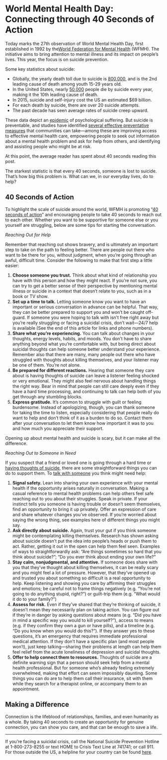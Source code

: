 # World Mental Health Day: Connecting through 40 Seconds of Action

Today marks the 27th observation of World Mental Health Day, first established in 1992 by the[World Federation for Mental Health](https://wfmh.global/) (WFMH). The initiative aims to bring attention to mental illness and its impact on people’s lives. This year, the focus is on suicide prevention. 

Some key statistics about suicide: 

* Globally, the yearly death toll due to suicide is [800,000](https://news.un.org/en/story/2019/09/1045892), and is the 2nd leading cause of death among youth 15-29 years old.
* In the United States, nearly [50,000](https://afsp.org/about-suicide/suicide-statistics/) people die by suicide every year, making it the 10th leading cause of death. 
* In 2015, suicide and self-injury cost the US an estimated $69 billion.
* For each death by suicide, there are over 20 suicide attempts.
* The past decade has seen average rates of suicide creep upward.

These data depict an [epidemic](https://reliasacademy.com/rls/store/suicide-epidemic-and-how-to-prevent-suicide) of psychological suffering. But suicide is preventable, and studies have identified [several effective preventative measures](https://reliasacademy.com/rls/store/suicide-epidemic-and-how-to-prevent-suicide) that communities can take—among these are improving access to effective mental health care, empowering people to seek out information about a mental health problem and ask for help from others, and identifying and assisting people who might be at risk. 

At this point, the average reader has spent about 40 seconds reading this post.

The starkest statistic is that every 40 seconds, someone is lost to suicide. That’s how big this problem is. What can we, in our everyday lives, do to help?

## 40 Seconds of Action

To highlight the scale of suicide around the world, WFMH is promoting “[40 seconds of action](https://www.who.int/docs/default-source/mental-health/suicide/flyer-40seconds-web.pdf?sfvrsn=5ba643c_2)” and encouraging people to take 40 seconds to reach out to each other. Whether you want to be supportive for someone else or you yourself are struggling, below are some tips for starting the conversation.

*Reaching Out for Help*

Remember that reaching out shows bravery, and is ultimately an important step to take on the path to feeling better. There are people out there who want to be there for you, without judgment, when you’re going through an awful, difficult time. Consider the following to make that first step a little easier:

1. **Choose someone you trust.** Think about what kind of relationship you have with this person and how they might react. If you’re not sure, you can try to get a better sense of their perspective by mentioning mental illness or suicide in a context that doesn’t relate to you, such as in a book or TV show.
2. **Set up a time to talk.** Letting someone know you want to have an important or serious conversation in advance can be helpful. That way, they can be better prepared to support you and won’t be caught off-guard. If someone you were hoping to talk with isn’t free right away but you’re really struggling or facing a suicidal crisis, don’t wait—24/7 help is available (See the end of this article for links and phone numbers).
3. **Share what you’re experiencing.** You can talk about changes in your thoughts, energy levels, habits, and moods. You don’t have to share anything beyond what you’re comfortable with, but being direct about suicidal thoughts can help someone better understand your experience. Remember also that there are many, many people out there who have struggled with thoughts about killing themselves, and your listener may be one of them. You’re not alone.
4. **Be prepared for different reactions.** Hearing that someone they care about is having thoughts of suicide can leave a listener feeling shocked or very emotional. They might also feel nervous about handling things the right way. Bear in mind that people can still care deeply even if they have a hard time processing, and continuing to talk can help both of you get through any stumbling blocks.
5. **Express gratitude.** It’s common to struggle with guilt or feeling burdensome. Instead of apologizing, though, you can thank someone for taking the time to listen, especially considering that people really do want to help and don’t think of it as a burden to do so. Contact them after your conversation to let them know how important it was to you and how much you appreciate their support.

Opening up about mental health and suicide is scary, but it can make all the difference. 

*Reaching Out to Someone in Need*

If you suspect that a friend or loved one is going through a hard time or [having thoughts of suicide](https://afsp.org/if-someone-tells-you-theyre-thinking-about-suicide-a-realconvo-guide-from-afsp/), there are some straightforward things you can do to support them. To [talk with someone](https://metanoia.org/suicide/sphone.htm) you think might need help:

1. **Signal safety.** Lean into sharing your own experience with your mental health if the opportunity arises naturally in conversation. Making a casual reference to mental health problems can help others feel safe reaching out to you about their struggles.
Speak in private. If your instinct tells you someone is having trouble or doesn’t seem themselves, find an opportunity to bring it up privately. Offer an expression of care and share whatever changes you’ve observed. If you’re worried about saying the wrong thing, see examples here of different things you might say. 
2. **Ask directly about suicide.** Again, trust your gut if you think someone might be contemplating killing themselves. Research has shown asking about suicide doesn’t put the idea into people’s heads or push them to act. Rather, getting it out in the open can help them feel seen. Examples of ways to straightforwardly ask: “Are things sometimes so hard that you think about suicide?”; “Do you ever think about ending your own life?”
3. **Stay calm, nonjudgmental, and attentive.** If someone does share with you that they’ve thought about killing themselves, it can be really scary and you might feel a lot of pressure. However, that they’ve opened up and trusted you about something so difficult is a real opportunity to help. Keep listening and showing you care by affirming their struggles and emotions; be careful not to frame things negatively (e.g. “You’re not going to do anything stupid, right?”) or guilt-trip them (e.g. “What would it do to your family?”)
4. **Assess for risk.** Even if they’ve shared that they’re thinking of suicide, it doesn’t mean they necessarily plan on taking action. You can figure out if they’re in danger by asking questions about means (e.g. “Did you have in mind a specific way you would to kill yourself?”), access to means (e.g. if they confirm they own a gun or have pills), and a timeline (e.g. “Do you know when you would do this?”). If they answer yes to these questions, it’s an emergency that requires immediate professional medical attention. If they don’t have a specific plan (and most people won’t), just keep talking—sharing their problems at length can help them feel relief from the acute loneliness of depression and suicidal thoughts.
5. **Offer to help connect them to resources.** Thoughts of suicide are a definite warning sign that a person should seek help from a mental health professional. But for someone who’s already feeling extremely overwhelmed, making that effort can seem impossibly daunting. Some things you can do are to help them call their insurance, sit with them while they search for a therapist online, or accompany them to an appointment.

## Making a Difference

Connection is the lifeblood of relationships, families, and even humanity as a whole. By taking 40 seconds to create an opportunity for genuine connection, you can show you care, and that can be enough to save a life. 

------------------

If you’re facing a suicidal crisis, call the National Suicide Prevention Hotline at 1-800-273-8255 or text HOME to Crisis Text Line at 741741; or call 911. For those outside the US, a helpline for your country can be found [here](https://www.befrienders.org/).
